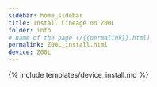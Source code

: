 ```yaml
---
sidebar: home_sidebar
title: Install Lineage on Z00L
folder: info
# name of the page (/{{permalink}}.html)
permalink: Z00L_install.html
device: Z00L
---
```

{% include templates/device_install.md %}
